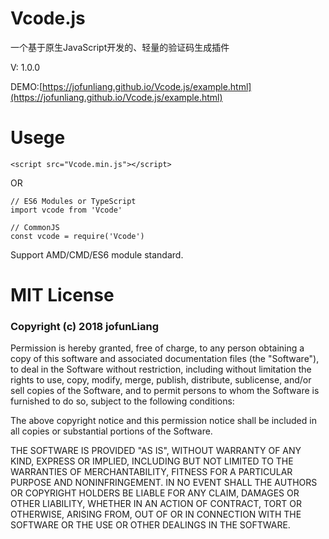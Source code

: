 # Vcode.js
一个基于原生JavaScript开发的、轻量的验证码生成插件

V: 1.0.0

DEMO:[https://jofunliang.github.io/Vcode.js/example.html](https://jofunliang.github.io/Vcode.js/example.html)

# Usege
```
<script src="Vcode.min.js"></script>
```
OR

```
// ES6 Modules or TypeScript
import vcode from 'Vcode'

// CommonJS
const vcode = require('Vcode')
```
Support AMD/CMD/ES6 module standard.

# MIT License
### Copyright (c) 2018 jofunLiang
Permission is hereby granted, free of charge, to any person obtaining a copy of this software and associated documentation files (the "Software"), to deal in the Software without restriction, including without limitation the rights to use, copy, modify, merge, publish, distribute, sublicense, and/or sell copies of the Software, and to permit persons to whom the Software is furnished to do so, subject to the following conditions:

The above copyright notice and this permission notice shall be included in all copies or substantial portions of the Software.

THE SOFTWARE IS PROVIDED "AS IS", WITHOUT WARRANTY OF ANY KIND, EXPRESS OR IMPLIED, INCLUDING BUT NOT LIMITED TO THE WARRANTIES OF MERCHANTABILITY, FITNESS FOR A PARTICULAR PURPOSE AND NONINFRINGEMENT. IN NO EVENT SHALL THE AUTHORS OR COPYRIGHT HOLDERS BE LIABLE FOR ANY CLAIM, DAMAGES OR OTHER LIABILITY, WHETHER IN AN ACTION OF CONTRACT, TORT OR OTHERWISE, ARISING FROM, OUT OF OR IN CONNECTION WITH THE SOFTWARE OR THE USE OR OTHER DEALINGS IN THE SOFTWARE.
